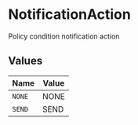 # NotificationAction

Policy condition notification action


## Values

| Name   | Value  |
| ------ | ------ |
| `NONE` | NONE   |
| `SEND` | SEND   |